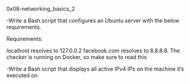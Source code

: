 0x08-networking_basics_2

-Write a Bash script that configures an Ubuntu server with the
below requirements.

Requirements:

localhost resolves to 127.0.0.2
facebook.com resolves to 8.8.8.8.
The checker is running on Docker, so make sure to read this

-Write a Bash script that displays all active IPv4 IPs on the
machine it’s executed on.